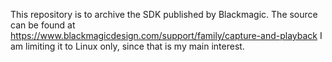 This repository is to archive the SDK published by Blackmagic.  The source can be found at 
https://www.blackmagicdesign.com/support/family/capture-and-playback
I am limiting it to Linux only, since that is my main interest.  
